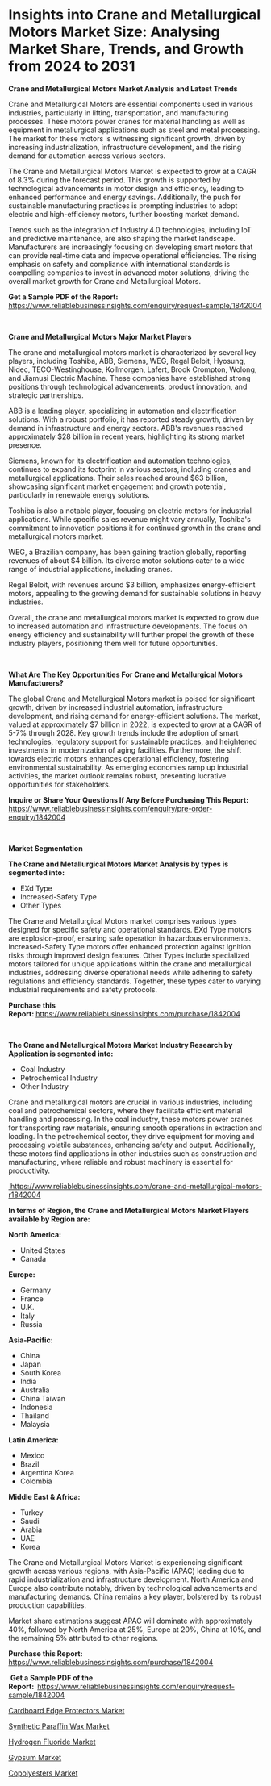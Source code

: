 <p><h1>Insights into Crane and Metallurgical Motors Market Size: Analysing Market Share, Trends, and Growth from 2024 to 2031</h1></p><p><strong>Crane and Metallurgical Motors Market Analysis and Latest Trends</strong></p>
<p><p>Crane and Metallurgical Motors are essential components used in various industries, particularly in lifting, transportation, and manufacturing processes. These motors power cranes for material handling as well as equipment in metallurgical applications such as steel and metal processing. The market for these motors is witnessing significant growth, driven by increasing industrialization, infrastructure development, and the rising demand for automation across various sectors.</p><p>The Crane and Metallurgical Motors Market is expected to grow at a CAGR of 8.3% during the forecast period. This growth is supported by technological advancements in motor design and efficiency, leading to enhanced performance and energy savings. Additionally, the push for sustainable manufacturing practices is prompting industries to adopt electric and high-efficiency motors, further boosting market demand.</p><p>Trends such as the integration of Industry 4.0 technologies, including IoT and predictive maintenance, are also shaping the market landscape. Manufacturers are increasingly focusing on developing smart motors that can provide real-time data and improve operational efficiencies. The rising emphasis on safety and compliance with international standards is compelling companies to invest in advanced motor solutions, driving the overall market growth for Crane and Metallurgical Motors.</p></p>
<p><strong>Get a Sample PDF of the Report:&nbsp;</strong> <a href="https://www.reliablebusinessinsights.com/enquiry/request-sample/1842004?utm_campaign=1676&utm_medium=2&utm_source=Github&utm_content=ia&utm_term=16102024&utm_id=crane-and-metallurgical-motors">https://www.reliablebusinessinsights.com/enquiry/request-sample/1842004</a></p>
<p>&nbsp;</p>
<p><strong>Crane and Metallurgical Motors Major Market Players</strong></p>
<p><p>The crane and metallurgical motors market is characterized by several key players, including Toshiba, ABB, Siemens, WEG, Regal Beloit, Hyosung, Nidec, TECO-Westinghouse, Kollmorgen, Lafert, Brook Crompton, Wolong, and Jiamusi Electric Machine. These companies have established strong positions through technological advancements, product innovation, and strategic partnerships.</p><p>ABB is a leading player, specializing in automation and electrification solutions. With a robust portfolio, it has reported steady growth, driven by demand in infrastructure and energy sectors. ABB's revenues reached approximately $28 billion in recent years, highlighting its strong market presence.</p><p>Siemens, known for its electrification and automation technologies, continues to expand its footprint in various sectors, including cranes and metallurgical applications. Their sales reached around $63 billion, showcasing significant market engagement and growth potential, particularly in renewable energy solutions.</p><p>Toshiba is also a notable player, focusing on electric motors for industrial applications. While specific sales revenue might vary annually, Toshiba's commitment to innovation positions it for continued growth in the crane and metallurgical motors market.</p><p>WEG, a Brazilian company, has been gaining traction globally, reporting revenues of about $4 billion. Its diverse motor solutions cater to a wide range of industrial applications, including cranes.</p><p>Regal Beloit, with revenues around $3 billion, emphasizes energy-efficient motors, appealing to the growing demand for sustainable solutions in heavy industries.</p><p>Overall, the crane and metallurgical motors market is expected to grow due to increased automation and infrastructure developments. The focus on energy efficiency and sustainability will further propel the growth of these industry players, positioning them well for future opportunities.</p></p>
<p>&nbsp;</p>
<p><strong>What Are The Key Opportunities For Crane and Metallurgical Motors Manufacturers?</strong></p>
<p><p>The global Crane and Metallurgical Motors market is poised for significant growth, driven by increased industrial automation, infrastructure development, and rising demand for energy-efficient solutions. The market, valued at approximately $7 billion in 2022, is expected to grow at a CAGR of 5-7% through 2028. Key growth trends include the adoption of smart technologies, regulatory support for sustainable practices, and heightened investments in modernization of aging facilities. Furthermore, the shift towards electric motors enhances operational efficiency, fostering environmental sustainability. As emerging economies ramp up industrial activities, the market outlook remains robust, presenting lucrative opportunities for stakeholders.</p></p>
<p><strong>Inquire or Share Your Questions If Any Before Purchasing This Report:</strong> <a href="https://www.reliablebusinessinsights.com/enquiry/pre-order-enquiry/1842004?utm_campaign=1676&utm_medium=2&utm_source=Github&utm_content=ia&utm_term=16102024&utm_id=crane-and-metallurgical-motors">https://www.reliablebusinessinsights.com/enquiry/pre-order-enquiry/1842004</a></p>
<p>&nbsp;</p>
<p><strong>Market Segmentation</strong></p>
<p><strong>The Crane and Metallurgical Motors Market Analysis by types is segmented into:</strong></p>
<p><ul><li>EXd Type</li><li>Increased-Safety Type</li><li>Other Types</li></ul></p>
<p><p>The Crane and Metallurgical Motors market comprises various types designed for specific safety and operational standards. EXd Type motors are explosion-proof, ensuring safe operation in hazardous environments. Increased-Safety Type motors offer enhanced protection against ignition risks through improved design features. Other Types include specialized motors tailored for unique applications within the crane and metallurgical industries, addressing diverse operational needs while adhering to safety regulations and efficiency standards. Together, these types cater to varying industrial requirements and safety protocols.</p></p>
<p><strong>Purchase this Report:&nbsp;</strong><a href="https://www.reliablebusinessinsights.com/purchase/1842004?utm_campaign=1676&utm_medium=2&utm_source=Github&utm_content=ia&utm_term=16102024&utm_id=crane-and-metallurgical-motors">https://www.reliablebusinessinsights.com/purchase/1842004</a></p>
<p>&nbsp;</p>
<p><strong>The Crane and Metallurgical Motors Market Industry Research by Application is segmented into:</strong></p>
<p><ul><li>Coal Industry</li><li>Petrochemical Industry</li><li>Other Industry</li></ul></p>
<p><p>Crane and metallurgical motors are crucial in various industries, including coal and petrochemical sectors, where they facilitate efficient material handling and processing. In the coal industry, these motors power cranes for transporting raw materials, ensuring smooth operations in extraction and loading. In the petrochemical sector, they drive equipment for moving and processing volatile substances, enhancing safety and output. Additionally, these motors find applications in other industries such as construction and manufacturing, where reliable and robust machinery is essential for productivity.</p></p>
<p><a href="https://www.reliablebusinessinsights.com/crane-and-metallurgical-motors-r1842004?utm_campaign=1676&utm_medium=2&utm_source=Github&utm_content=ia&utm_term=16102024&utm_id=crane-and-metallurgical-motors">&nbsp;https://www.reliablebusinessinsights.com/crane-and-metallurgical-motors-r1842004</a></p>
<p><strong>In terms of Region, the Crane and Metallurgical Motors Market Players available by Region are:</strong></p>
<p>
    <p> <strong> North America: </strong>
        <ul>
            <li>United States</li>
            <li>Canada</li>
        </ul>
        </p> 
    <p> <strong> Europe: </strong>
        <ul>
            <li>Germany</li>
            <li>France</li>
            <li>U.K.</li>
            <li>Italy</li>
            <li>Russia</li>
        </ul>
        </p> 
    <p> <strong> Asia-Pacific: </strong>
        <ul>
            <li>China</li>
            <li>Japan</li>
            <li>South Korea</li>
            <li>India</li>
            <li>Australia</li>
            <li>China Taiwan</li>
            <li>Indonesia</li>
            <li>Thailand</li>
            <li>Malaysia</li>
        </ul>
        </p> 
    <p> <strong> Latin America: </strong>
        <ul>
            <li>Mexico</li>
            <li>Brazil</li>
            <li>Argentina Korea</li>
            <li>Colombia</li>
        </ul>
        </p> 
    <p> <strong> Middle East & Africa: </strong>
        <ul>
            <li>Turkey</li>
            <li>Saudi</li>
            <li>Arabia</li>
            <li>UAE</li>
            <li>Korea</li>
        </ul>
    </p>
    </p>
<p><p>The Crane and Metallurgical Motors Market is experiencing significant growth across various regions, with Asia-Pacific (APAC) leading due to rapid industrialization and infrastructure development. North America and Europe also contribute notably, driven by technological advancements and manufacturing demands. China remains a key player, bolstered by its robust production capabilities. </p><p>Market share estimations suggest APAC will dominate with approximately 40%, followed by North America at 25%, Europe at 20%, China at 10%, and the remaining 5% attributed to other regions.</p></p>
<p><strong>Purchase this Report: </strong><a href="https://www.reliablebusinessinsights.com/purchase/1842004?utm_campaign=1676&utm_medium=2&utm_source=Github&utm_content=ia&utm_term=16102024&utm_id=crane-and-metallurgical-motors">https://www.reliablebusinessinsights.com/purchase/1842004</a></p>
<p>&nbsp;<strong>Get a Sample PDF of the Report:&nbsp;&nbsp;</strong><a href="https://www.reliablebusinessinsights.com/enquiry/request-sample/1842004?utm_campaign=1676&utm_medium=2&utm_source=Github&utm_content=ia&utm_term=16102024&utm_id=crane-and-metallurgical-motors">https://www.reliablebusinessinsights.com/enquiry/request-sample/1842004</a></p>
<p><strong></strong></p>
<p><p><a href="https://www.linkedin.com/pulse/cardboard-edge-protectors-market-forecasts-trends-impact-analysis-ichic?utm_campaign=1676&utm_medium=2&utm_source=Github&utm_content=ia&utm_term=16102024&utm_id=crane-and-metallurgical-motors">Cardboard Edge Protectors Market</a></p><p><a href="https://www.linkedin.com/pulse/global-synthetic-paraffin-wax-market-product-types-applications-as1xc?utm_campaign=1676&utm_medium=2&utm_source=Github&utm_content=ia&utm_term=16102024&utm_id=crane-and-metallurgical-motors">Synthetic Paraffin Wax Market</a></p><p><a href="https://www.linkedin.com/pulse/future-trends-global-hydrogen-fluoride-market-insights-analysis-gtwwc?utm_campaign=1676&utm_medium=2&utm_source=Github&utm_content=ia&utm_term=16102024&utm_id=crane-and-metallurgical-motors">Hydrogen Fluoride Market</a></p><p><a href="https://www.linkedin.com/pulse/strategic-forecast-gypsum-market-growth-trends-size-2024-2031-yubuc?utm_campaign=1676&utm_medium=2&utm_source=Github&utm_content=ia&utm_term=16102024&utm_id=crane-and-metallurgical-motors">Gypsum Market</a></p><p><a href="https://www.linkedin.com/pulse/surfing-copolyesters-wave-riding-market-currents-2031-kuznets-wnkcc?utm_campaign=1676&utm_medium=2&utm_source=Github&utm_content=ia&utm_term=16102024&utm_id=crane-and-metallurgical-motors">Copolyesters Market</a></p></p>